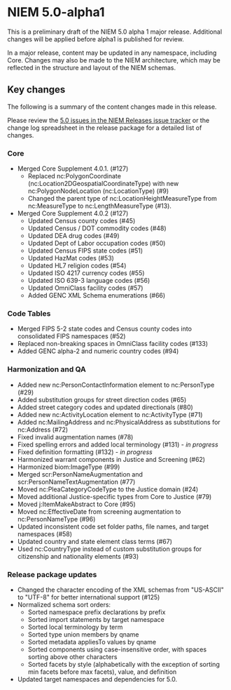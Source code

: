 
# NIEM 5.0-alpha1

This is a preliminary draft of the NIEM 5.0 alpha 1 major release.  Additional changes will be applied before alpha1 is published for review.

In a major release, content may be updated in any namespace, including Core.  Changes may also be made to the NIEM architecture, which may be reflected in the structure and layout of the NIEM schemas.

## Key changes

The following is a summary of the content changes made in this release.

Please review the [5.0 issues in the NIEM Releases issue tracker](https://github.com/NIEM/NIEM-Releases/issues?page=1&q=is%3Aissue+label%3A5.0+is%3Aclosed) or the change log spreadsheet in the release package for a detailed list of changes.

### Core

- Merged Core Supplement 4.0.1. (#127)
  - Replaced nc:PolygonCoordinate (nc:Location2DGeospatialCoordinateType) with new nc:PolygonNodeLocation (nc:LocationType) (#9)
  - Changed the parent type of nc:LocationHeightMeasureType from nc:MeasureType to nc:LengthMeasureType (#13).
- Merged Core Supplement 4.0.2 (#127)
  - Updated Census county codes (#45)
  - Updated Census / DOT commodity codes (#48)
  - Updated DEA drug codes (#49)
  - Updated Dept of Labor occupation codes (#50)
  - Updated Census FIPS state codes (#51)
  - Updated HazMat codes (#53)
  - Updated HL7 religion codes (#54)
  - Updated ISO 4217 currency codes (#55)
  - Updated ISO 639-3 language codes (#56)
  - Updated OmniClass facility codes (#57)
  - Added GENC XML Schema enumerations (#66)

### Code Tables

- Merged FIPS 5-2 state codes and Census county codes into consolidated FIPS namespaces (#52)
- Replaced non-breaking spaces in OmniClass facility codes (#133)
- Added GENC alpha-2 and numeric country codes (#94)

### Harmonization and QA

- Added new nc:PersonContactInformation element to nc:PersonType (#29)
- Added substitution groups for street direction codes (#65)
- Added street category codes and updated directionals (#80)
- Added new nc:ActivityLocation element to nc:ActivityType (#71)
- Added nc:MailingAddress and nc:PhysicalAddress as substitutions for nc:Address (#72)
- Fixed invalid augmentation names (#78)
- Fixed spelling errors and added local terminology (#131) - *in progress*
- Fixed definition formatting (#132) - *in progress*
- Harmonized warrant components in Justice and Screening (#62)
- Harmonized biom:ImageType (#99)
- Merged scr:PersonNameAugmentation and scr:PersonNameTextAugmentation (#77)
- Moved nc:PleaCategoryCodeType to the Justice domain (#24)
- Moved additional Justice-specific types from Core to Justice (#79)
- Moved j:ItemMakeAbstract to Core (#95)
- Moved nc:EffectiveDate from screening augmentation to nc:PersonNameType (#96)
- Updated inconsistent code set folder paths, file names, and target namespaces (#58)
- Updated country and state element class terms (#67)
- Used nc:CountryType instead of custom substitution groups for citizenship and nationality elements (#93)

### Release package updates

- Changed the character encoding of the XML schemas from "US-ASCII" to "UTF-8" for better international support (#125)
- Normalized schema sort orders:
  - Sorted namespace prefix declarations by prefix
  - Sorted import statements by target namespace
  - Sorted local terminology by term
  - Sorted type union members by qname
  - Sorted metadata appliesTo values by qname
  - Sorted components using case-insensitive order, with spaces sorting above other characters
  - Sorted facets by style (alphabetically with the exception of sorting min facets before max facets), value, and definition
- Updated target namespaces and dependencies for 5.0.
